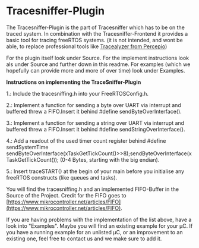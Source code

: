 # Tracesniffer-Plugin
The Tracesniffer-Plugin is the part of Tracesniffer which has to be on the traced system. 
In combination with the Tracesniffer-Frontend it provides a basic tool for tracing freeRTOS systems. 
(it is not intended, and wont be able, to replace professional tools like [Tracealyzer from Percepio](https://percepio.com/))

For the plugin itself look under Source.
For the implement instructions look als under Source and further down in this readme.
For examples (which we hopefully can provide more and more of over time) look under Examples.


**Instructions on implementing the TraceSniffer-Plugin**

1.: Include the tracesniffing.h into your FreeRTOSConfig.h.

2.: Implement a function for sending a byte over UART via interrupt and buffered threw a FIFO.Insert it behind #define sendByteOverInterface().

3.: Implement a function for sending a string over UART via interrupt and buffered threw a FIFO.Insert it behind #define sendStringOverInterface().

4.: Add a readout of the used timer count register behind #define sendSystemTime sendByteOverInterface(xTaskGetTickCount()>>8);sendByteOverInterface(xTaskGetTickCount()); (0-4 Bytes, starting with the big endian).

5.: Insert traceSTART() at the begin of your main before you initialise any freeRTOS constructs (like queues and tasks).

You will find the tracesniffing.h and an implemented FIFO-Buffer in the Source of the Project. Credit for the FIFO goes to [https://www.mikrocontroller.net/articles/FIFO](https://www.mikrocontroller.net/articles/FIFO).

If you are having problems with the implementation of the list above, have a look into "Examples". Maybe you will find an existing example for your μC. If you have a running example for an unlisted μC, or an improvement to an existing one, feel free to contact us and we make sure to add it.
